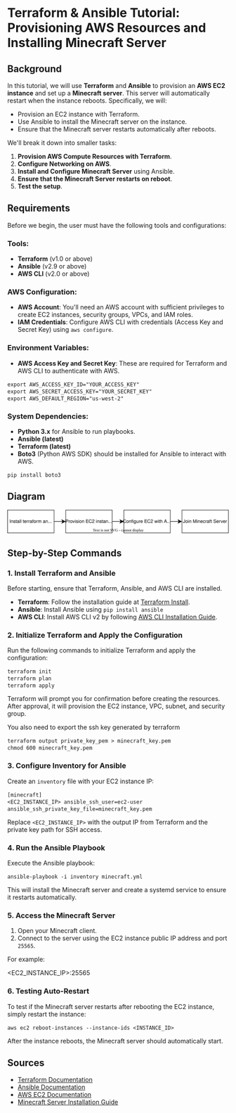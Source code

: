 # Terraform & Ansible Tutorial: Provisioning AWS Resources and Installing Minecraft Server

## Background

In this tutorial, we will use **Terraform** and **Ansible** to provision an **AWS EC2 instance** and set up a **Minecraft server**. This server will automatically restart when the instance reboots. Specifically, we will:

- Provision an EC2 instance with Terraform.
- Use Ansible to install the Minecraft server on the instance.
- Ensure that the Minecraft server restarts automatically after reboots.

We'll break it down into smaller tasks:
1. **Provision AWS Compute Resources with Terraform**.
2. **Configure Networking on AWS**.
3. **Install and Configure Minecraft Server** using Ansible.
4. **Ensure that the Minecraft Server restarts on reboot**.
5. **Test the setup**.
## Requirements

Before we begin, the user must have the following tools and configurations:
### Tools:
- **Terraform** (v1.0 or above)
- **Ansible** (v2.9 or above)
- **AWS CLI** (v2.0 or above)
### AWS Configuration:
- **AWS Account**: You'll need an AWS account with sufficient privileges to create EC2 instances, security groups, VPCs, and IAM roles.
- **IAM Credentials**: Configure AWS CLI with credentials (Access Key and Secret Key) using `aws configure`.
### Environment Variables:
- **AWS Access Key and Secret Key**: These are required for Terraform and AWS CLI to authenticate with AWS.

```
export AWS_ACCESS_KEY_ID="YOUR_ACCESS_KEY"
export AWS_SECRET_ACCESS_KEY="YOUR_SECRET_KEY"
export AWS_DEFAULT_REGION="us-west-2"
```
### System Dependencies:
- **Python 3.x** for Ansible to run playbooks.
- **Ansible (latest)**
- **Terraform (latest)** 
- **Boto3** (Python AWS SDK) should be installed for Ansible to interact with AWS.

```
pip install boto3
```

## Diagram
![diagram](https://raw.githubusercontent.com/digitaldisarray/sysadmin-final/refs/heads/main/diagram.svg)


## Step-by-Step Commands

### 1. Install Terraform and Ansible

Before starting, ensure that Terraform, Ansible, and AWS CLI are installed.

- **Terraform**: Follow the installation guide at [Terraform Install](https://www.terraform.io/downloads).
- **Ansible**: Install Ansible using `pip install ansible`
- **AWS CLI**: Install AWS CLI v2 by following [AWS CLI Installation Guide](https://docs.aws.amazon.com/cli/latest/userguide/install-cliv2.html).
### 2. Initialize Terraform and Apply the Configuration
Run the following commands to initialize Terraform and apply the configuration:
```
terraform init
terraform plan
terraform apply
```

Terraform will prompt you for confirmation before creating the resources. After approval, it will provision the EC2 instance, VPC, subnet, and security group.

You also need to export the ssh key generated by terraform
```
terraform output private_key_pem > minecraft_key.pem
chmod 600 minecraft_key.pem 
```
### 3. Configure Inventory for Ansible
Create an `inventory` file with your EC2 instance IP:
```
[minecraft]
<EC2_INSTANCE_IP> ansible_ssh_user=ec2-user ansible_ssh_private_key_file=minecraft_key.pem
```

Replace `<EC2_INSTANCE_IP>` with the output IP from Terraform and the private key path for SSH access.

### 4. Run the Ansible Playbook

Execute the Ansible playbook:
```
ansible-playbook -i inventory minecraft.yml
```

This will install the Minecraft server and create a systemd service to ensure it restarts automatically.

### 5. Access the Minecraft Server

1. Open your Minecraft client.
2. Connect to the server using the EC2 instance public IP address and port `25565`.

For example:

<EC2_INSTANCE_IP>:25565


### 6. Testing Auto-Restart

To test if the Minecraft server restarts after rebooting the EC2 instance, simply restart the instance:
```
aws ec2 reboot-instances --instance-ids <INSTANCE_ID>
```

After the instance reboots, the Minecraft server should automatically start.

## Sources
- [Terraform Documentation](https://www.terraform.io/docs)
- [Ansible Documentation](https://docs.ansible.com/)
- [AWS EC2 Documentation](https://docs.aws.amazon.com/ec2/)
- [Minecraft Server Installation Guide](https://minecraft.gamepedia.com/Tutorials/Setting_up_a_server)
